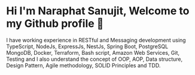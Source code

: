 # Hi I'm Naraphat Sanujit, Welcome to my Github profile 👋 


I have working experience in RESTful and Messaging development using TypeScript, NodeJs, ExpressJs, NestJs, Spring Boot, PostgreSQL MongoDB, Docker, Terraform, Bash script, Amazon Web Services, Git, Testing and I also understand the concept of OOP, AOP, Data structure, Design Pattern, Agile methodology, SOLID Principles and TDD.



<!--
**plzdontcry19/plzdontcry19** is a ✨ _special_ ✨ repository because its `README.md` (this file) appears on your GitHub profile.

Here are some ideas to get you started:

- 🔭 I’m currently working on ...
- 
- 👯 I’m looking to collaborate on ...
- 🤔 I’m looking for help with ...
- 💬 Ask me about ...
- 📫 How to reach me: ...
- 😄 Pronouns: ...
- ⚡ Fun fact: ...
-->
